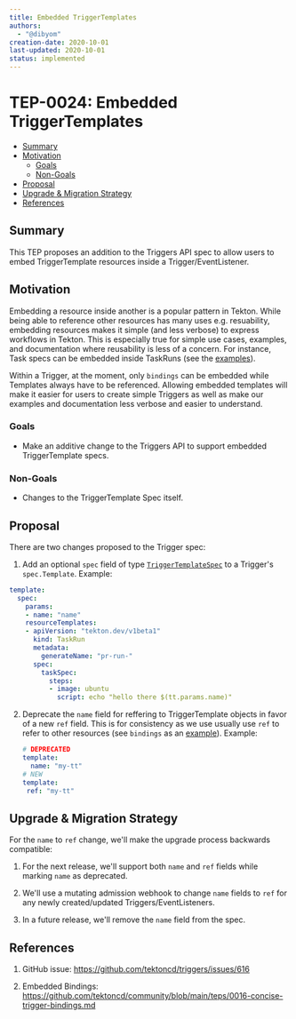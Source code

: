 ```yaml
---
title: Embedded TriggerTemplates
authors:
  - "@dibyom"
creation-date: 2020-10-01
last-updated: 2020-10-01
status: implemented
---
```


# TEP-0024: Embedded TriggerTemplates

<!-- toc -->
- [Summary](#summary)
- [Motivation](#motivation)
  - [Goals](#goals)
  - [Non-Goals](#non-goals)
- [Proposal](#proposal)
- [Upgrade &amp; Migration Strategy](#upgrade--migration-strategy)
- [References](#references)
<!-- /toc -->

## Summary

This TEP proposes an addition to the Triggers API spec to allow users to embed
TriggerTemplate resources inside a Trigger/EventListener.


## Motivation

Embedding a resource inside another is a popular pattern in Tekton. While being
able to reference other resources has many uses e.g. resuability, embedding
resources makes it simple (and less verbose) to express workflows in Tekton.
This is especially true for simple use cases, examples, and documentation where
reusability is less of a concern. For instance, Task specs can be embedded
inside TaskRuns (see the
[examples](https://github.com/tektoncd/pipeline/tree/main/examples/v1beta1/taskruns)).

Within a Trigger, at the moment, only `bindings` can be embedded while Templates
always have to be referenced. Allowing embedded templates will make it easier
for users to create simple Triggers as well as make our examples and
documentation less verbose and easier to understand.

### Goals

* Make an additive change to the Triggers API to support embedded
  TriggerTemplate specs.

### Non-Goals

* Changes to the TriggerTemplate Spec itself.

## Proposal

There are two changes proposed to the Trigger spec:

1. Add an optional `spec` field of type
   [`TriggerTemplateSpec`](https://godoc.org/github.com/tektoncd/triggers/pkg/apis/triggers/v1alpha1#TriggerTemplateSpec)
   to a Trigger's `spec.Template`. Example: 
  ```yaml
  template:
    spec: 
      params:
      - name: "name"
      resourceTemplates:
      - apiVersion: "tekton.dev/v1beta1"
        kind: TaskRun
        metadata:
          generateName: "pr-run-"
        spec:
          taskSpec:
            steps:
            - image: ubuntu
              script: echo "hello there $(tt.params.name)"
  ```

2. Deprecate the `name` field for reffering to TriggerTemplate objects in favor
   of a new `ref` field. This is for consistency as we use usually use `ref` to
   refer to other resources (see `bindings` as an
   [example](https://github.com/tektoncd/community/blob/main/teps/0016-concise-trigger-bindings.md#proposal)).
   Example:
   ```yaml
   # DEPRECATED
   template:
     name: "my-tt"
   # NEW
   template:
    ref: "my-tt"
   ```

## Upgrade & Migration Strategy 

For the `name` to `ref` change, we'll make the upgrade process backwards
compatible:

1. For the next release, we'll support both `name` and `ref` fields while
   marking `name` as deprecated.

1. We'll use a mutating admission webhook to change `name` fields to `ref` for
   any newly created/updated Triggers/EventListeners.

1. In a future release, we'll remove the `name` field from the spec.

## References 

1. GitHub issue: https://github.com/tektoncd/triggers/issues/616

1. Embedded Bindings: https://github.com/tektoncd/community/blob/main/teps/0016-concise-trigger-bindings.md
